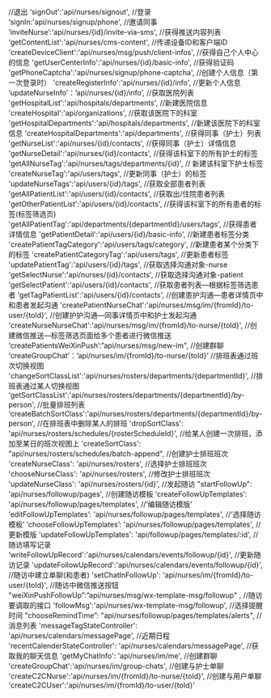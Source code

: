 //退出
‘signOut':'api/nurses/signout',
//登录
‘signIn:'api/nurses/signup/phone',
//邀请同事
‘inviteNurse’:'api/nurses/{id}/invite-via-sms',
//获得推送内容列表
‘getContentList':'api/nurses/cms-content',
 //传递设备ID和客户端ID
'createDeviceClient':'api/nurses/msg/push/client-infos',
//获得自己个人中心的信息
'getUserCenterInfo':'api/nurses/{id}/basic-info',
//获得验证码
'getPhoneCaptcha':'api/nurses/signup/phone-captcha',
//创建个人信息（第一次登录时）
'createRegisterInfo':'api/nurses/{id}/info',
//更新个人信息
‘updateNurseInfo’：’api/nurses/{id}/info’,
//获取医院列表
'getHospitalList':'api/hospitals/departments',
//新建医院信息
'createHospital':'api/organizations',
//获取该医院下的科室
'getHospitalDepartments':'api/hospitals/departments',
//新建该医院下的科室信息
'createHospitalDepartments':'api/departments',
//获得同事（护士）列表
'getNurseList':'api/nurses/{id}/contacts',
//获得同事（护士）详情信息
'getNurseDetail':'api/nurses/{id}/contacts',
//获得该科室下的所有护士的标签
'getAllNurseTag':'api/nurses/tags/departments/{id}',
// 新建该科室下护士标签
'createNurseTag':'api/users/tags',
//更新同事（护士）的标签
'updateNurseTags':'api/users/{id}/tags',
//获取全部患者列表
'getAllPatientList':'api/users/{id}/contacts',
//获取出/住院患者列表
'getOtherPatientList':'api/users/{id}/contacts',
//获得该科室下的所有患者的标签(标签筛选页) 
'getAllPatientTag':'api/departments/{departmentId}/users/tags',
//获得患者详情信息
'getPatientDetail':'api/users/{id}/basic-info',
//新建患者标签分类
'createPatientTagCategory':'api/users/tags/category',
//新建患者某个分类下的标签
'createPatientCategoryTag':'api/users/tags',
//更新患者标签
'updatePatientTag':'api/users/{id}/tags',
//获取选择沟通对象-nurse
'getSelectNurse':'api/nurses/{id}/contacts',
//获取选择沟通对象-patient
'getSelectPatient':'api/users/{id}/contacts',
//获取患者列表—根据标签筛选患者
‘getTagPatientList':'api/users/{id}/contacts',
//创建患护沟通—患者详情页中和患者发起沟通
'createPatientNurseChat':'api/nurses/msg/im/{fromId}/to-user/{toId}',
//创建护护沟通—同事详情页中和护士发起沟通
'createNurseNurseChat':'api/nurses/msg/im/{fromId}/to-nurse/{toId}',
//创建微信推送—标签筛选页面给多个患者进行微信推送
‘createPatientsWeiXinPush’:”api/nurses/msg/new-im",
//创建群聊
‘createGroupChat’：’api/nurses/im/{fromId}/to-nurse/{toId}’
//排班表通过班次切换视图
'changeSortClassList':'api/nurses/rosters/departments/{departmentId}',
//排班表通过某人切换视图
‘getSortClassList':'api/nurses/rosters/departments/{departmentId}/by-person',
//批量排班列表
‘createBatchSortClass':'api/nurses/rosters/departments/{departmentId}/by-person',
//在排班表中删除某人的排班
'dropSortClass': 'api/nurses/rosters/schedules/{rosterScheduleId}',
//给某人创建一次排班，添加至某日的班次视图上
'createSortClass': "api/nurses/rosters/schedules/batch-append",
//创建护士排班班次
'createNurseClass': 'api/nurses/rosters',
//选择护士排班班次
'chooseNurseClass': 'api/nurses/rosters',
//修改护士排班班次
'updateNurseClass': 'api/nurses/rosters/{id}',
//发起随访
"startFollowUp": 'api/nurses/followup/pages',
//创建随访模板 
‘createFollowUpTemplates’: 'api/nurses/followup/pages/templates',
//‘编辑随访模版’
‘editFollowUpTemplates’: 'api/nurses/followup/pages/templates',
//‘选择随访模板’
‘chooseFollowUpTemplates’: 'api/nurses/followup/pages/templates',
//更新模版
'updateFollowUpTemplates': 'api/followup/pages/templates/:id',
//随访填写记录
‘writeFollowUpRecord':'api/nurses/calendars/events/followup/{id}',
//更新随访记录
'updateFollowUpRecord':'api/nurses/calendars/events/followup/{id}',
//随访中建立单聊(和患者)
'setChatInFollowUp': 'api/nurses/im/{fromId}/to-user/{toId}',
//随访中微信推送按钮
"weiXinPushFollowUp”:”api/nurses/msg/wx-template-msg/followup" ,
//随访要调取的接口
'followMsg':'api/nurses/wx-template-msg/followup',
//选择提醒时间
"chooseRemindTime”: "api/nurses/followup/pages/templates/alerts",
//消息列表
'messageTagStateController': 'api/nurses/calendars/messagePage',
//近期日程
'recentCalenderStateController': 'api/nurses/calendars/messagePage',
//获取我的聊天信息
'getMyChatInfo': 'api/nurses/im/me',
//创建群聊
'createGroupChat':'api/nurses/im/group-chats',
//创建与护士单聊
'createC2CNurse':'api/nurses/im/{fromId}/to-nurse/{toId}',
//创建与用户单聊
'createC2CUser':'api/nurses/im/{fromId}/to-user/{toId}'
